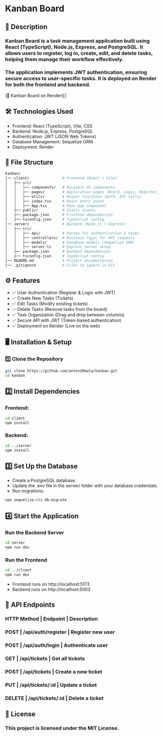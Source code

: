 # Kanban Board
## 📌 Description
### Kanban Board is a task management application built using React (TypeScript), Node.js, Express, and PostgreSQL. It allows users to register, log in, create, edit, and delete tasks, helping them manage their workflow effectively.

### The application implements JWT authentication, ensuring secure access to user-specific tasks. It is deployed on Render for both the frontend and backend.

(🔗 Kanban Board on Render)[]

## 🛠 Technologies Used
- Frontend: React (TypeScript), Vite, CSS
- Backend: Node.js, Express, PostgreSQL
- Authentication: JWT (JSON Web Tokens)
- Database Management: Sequelize ORM
- Deployment: Render

## 📂 File Structure
```bash
kanban/
│── client/               # Frontend (React + Vite)
│   ├── src/
│   │   ├── components/   # Reusable UI components
│   │   ├── pages/        # Application pages (Board, Login, Register, etc.)
│   │   ├── utils/        # Helper functions (Auth, API calls)
│   │   ├── index.tsx     # React entry point
│   │   ├── App.tsx       # Main App component
│   ├── public/           # Static assets
│   ├── package.json      # Frontend dependencies
│   ├── tsconfig.json     # TypeScript config
│── server/               # Backend (Node.js + Express)
│   ├── src/
│   │   ├── api/          # Routes for authentication & tasks
│   │   ├── controllers/  # Business logic for API requests
│   │   ├── models/       # Database models (Sequelize ORM)
│   │   ├── server.ts     # Express server setup
│   ├── package.json      # Backend dependencies
│   ├── tsconfig.json     # TypeScript config
│── README.md             # Project documentation
│── .gitignore            # Files to ignore in Git
```
## ⚙️ Features
- ✅ User Authentication (Register & Login with JWT)
- ✅ Create New Tasks (Tickets)
- ✅ Edit Tasks (Modify existing tickets)
- ✅ Delete Tasks (Remove tasks from the board)
- ✅ Task Organization (Drag and drop between columns)
- ✅ Secure API with JWT (Token-based authentication)
- ✅ Deployment on Render (Live on the web)

## 🖥️ Installation & Setup
### 1️⃣ Clone the Repository
```bash
git clone https://github.com/anton10mata/kanban.git
cd kanban
```
## 2️⃣ Install Dependencies
### Frontend:
```bash
cd client
npm install
```
### Backend:
```bash
cd ../server
npm install
```
## 3️⃣ Set Up the Database
- Create a PostgreSQL database.
- Update the .env file in the server/ folder with your database credentials.
- Run migrations:
```bash
npx sequelize-cli db:migrate
```

## 4️⃣ Start the Application
### Run the Backend Server
```bash
cd server
npm run dev
```
### Run the Frontend
```bash
cd ../client
npm run dev
```
- Frontend runs on http://localhost:5173
- Backend runs on http://localhost:5003

## 📝 API Endpoints
### HTTP Method	| Endpoint | Description
### POST | /api/auth/register | Register new user
### POST | /api/auth/login | Authenticate user
### GET | /api/tickets | Get all tickets
### POST | /api/tickets | Create a new ticket
### PUT | /api/tickets/:id | Update a ticket
### DELETE | /api/tickets/:id | Delete a ticket

## 📜 License
### This project is licensed under the MIT License.

